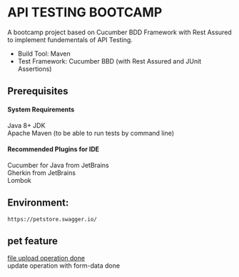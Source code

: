 # API TESTING BOOTCAMP

A bootcamp project based on Cucumber BDD Framework with Rest Assured to implement fundementals of API Testing.

- Build Tool: Maven
- Test Framework: Cucumber BBD (with Rest Assured and JUnit Assertions)

## Prerequisites

#### System Requirements
Java 8+ JDK\
Apache Maven (to be able to run tests by command line)

#### Recommended Plugins for IDE
Cucumber for Java from JetBrains\
Gherkin from JetBrains\
Lombok

## Environment: 
`https://petstore.swagger.io/`


## pet feature 

[file upload operation done](com/domain/step_definitions/PetStepDefs.java:102)\
update operation with form-data done


